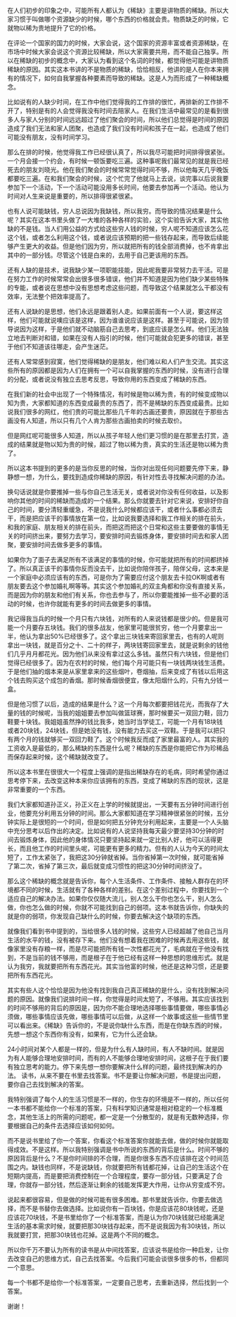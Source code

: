 在人们初步的印象之中，可能所有人都认为《稀缺》主要是讲物质的稀缺。所以大家习惯于叫做哪个资源缺少的时候，哪个东西的价格就会贵。物质缺乏的时候，它就物以稀为贵地提升了它的价格。

在评论一个国家的国力的时候，大家会说，这个国家的资源丰富或者资源稀缺，在市场中时候大家会说这个资源比较稀缺，所以大家需要共用，而不能自己独享。所以在稀缺的初步的概念中，大家认为看到这个名词的时候，都觉得他可能是讲物质稀缺的原因。其实这本书讲的不是物质的稀缺，恰恰相反，他讲的是人在你本来拥有的情况下，如何自我掌握各种要素而导致的稀缺。这是人为而形成了一种稀缺概念。

比如说有的人缺少时间，在工作中他们觉得我的工作排的很忙，再排新的工作排不开了，特别是有的人会觉得我没有时间去陪家人。在我们生活中最常见的是看到很多人与家人分别的时间远远超过了他们聚会的时间，所以他们总觉得是时间的原因造成了我们无法和家人团聚，也造成了我们没有时间和孩子在一起，也造成了他们可能没有朋友，没有时间学习。

那么在排的时候，他觉得我工作已经很认真了，所以我尽可能把时间排得很紧张。一个月会接一个约会，有时候一顿饭要吃三遍。这种事呢我们最常见的就是我已经死去的朋友刘晓光。他在我们聚会的时候常常觉得时间不够，所以他每天几乎晚饭都要吃三遍。在和我们聚会的时候，这个忙完了他就马上去说，谈完事以后说我要参加下一个活动，下一个活动可能没用多长时间，他要去参加再一个活动。他认为时间对人生来说是重要的，所以排得很紧很紧。

也有人说可能缺钱，穷人总说因为我缺钱，所以我穷。而导致的情况结果是什么呢？其实在这本书里头做了一大堆的各种各样的实验，这个实验告诉大家，其实他缺的不是钱。当人们用公益的方式给这些穷人钱的时候，穷人呢不知道应该怎么花这个钱，或者怎么利用这个钱，或者说应该预期的把一些钱存起来，而导致后续能够产生更大的收益。但是他们因为穷，所以就把所有的钱全部消费掉，也不肯拿出其中的一部分钱。尽管这个钱是白来的，去用于自己更该用的东西。

还有人缺的是技术，说我缺少某一项职能技能，因此呢我要非常努力去干活。可是在努力工作的时候常常会出很多很多错误，他们并不知道是因为他们缺少某些特殊的专能，或者说在思想中没有思想考虑这些问题，而导致这个结果就怎么干都没有效率，无法整个把效率提高了。 

还有人说缺的是思想，他们永远是跟着别人走。如果前面有一个人说，要这样这样，他们可能就说噢应该是这样，因为谁谁说应该是这样。甚至于可能说，因为领导说因为这样，于是他们就不动脑筋自己去思考，到底应该是怎么样。他们无法独立地去判断对和错，如果在没有人指引的时候，他们可能就会犯更多的错误，甚至于他们不知道该往哪走，会产生迷茫。

还有人常常感到寂寞，他们觉得稀缺的是朋友，他们难以和人们产生交流。其实这些所有的原因都是因为人们在拥有一个可以自我掌握的东西的时候，没有进行合理的分配，或者说没有独立去思考反思，导致你用的东西变成了稀缺的东西。

在我们新的社会中出现了一个特殊情况，有时候是物以稀为贵，有的时候变成物以知为贵，大家都知道的东西变成最贵的东西了，而不是稀缺的东西变成最贵。比如说我们很多的网红，他们贵的可能比那些几千年的古画还要贵，原因就在于那些古画没有人知道，所以只有几个人肯为那些古画拍卖的时候去取价。

但是网红呢可能很多人知道，所以从孩子年轻人他们更习惯的是在那里去打赏，造成的结果就是物以知为贵的时候，超过了物以稀为贵，真实的生活还是物以稀为贵了。 

所以这本书提到的更多的是当你反思的时候，当你对出现任何问题要先停下来，静静想一想，为什么，要找到造成你稀缺的原因，有针对性去寻找解决问题的办法。

换句话说就是你要推掉一些与你自己生活无关，或者说对你没有任何收益，以及影响你其他的时间的稀缺而造成的一个结果。那么你就要去针对它来说，安排好你自己的时间，要分清轻重缓急，不是说我什么时候都应该干，或者什么事都必须去干，而是把应该干的事情放在第一位，比如说我要选择和我工作相关的排在前头，和我的家庭、朋友相关的排在前头，而把这而把这个日常和这些主要要做的事情无关的时间挤出来，要努力去学习，要安排时间去锻炼身体，要安排时间去和家人团聚，要安排时间去做多更多的事情。 

如果你为了面子去满足所有不该满足的事情的时候，你可能就把所有的时间都挤掉了。所以真正该干的事情你反而没去干，比如说你陪伴孩子，陪伴父母，这本来是一个家庭中必须应该有的东西，可是你为了需要应付这个朋友去卡拉OK啊或者有朋友要去这个参加婚礼啊等等。其实这个参加婚礼的双主角都和你没有直接关系，而是因为你的朋友和他们有关系，你也去参与了，所以你要能推掉一些不必要的活动的时候，也许你就能有更多的时间去做更多的事情。

我记得我当兵的时候一个月只有六块钱，对所有的人来说钱都是很少的。但是我可能一个月要存五块钱。我们的很多战友，他家里可能很贫穷，他一个月要拿出一半，他认为拿出50%已经很多了。这个拿出三块钱来寄回家里去，也有的人呢则拿出一块钱，就是百分之十、二十的样子，两块钱寄回家里去，就是说剩余的钱他们几乎月月都花光。因为他们从来没有拿过这么多钱。虽然只有六块钱，但是他们觉得已经很多了。因为在农村的时候，他们每个月可能只有一块钱两块钱生活费。于是他们抽的烟本来是从家里拿来的这些烟叶，卷烟抽，后来变成了有钱以后用这个钱去购买这个成包的香烟。那时候香烟很便宜，像太阳烟什么的，只有九分钱一盒。

但是他习惯了以后，造成的结果是什么？这一个月每次都要把钱花光，而我存了大量的钱的时候呢，当我的姐姐要去参加叫做篮球赛，那时候要买一双回力鞋，回力鞋要十块钱。我姐姐虽然挣的钱比我多，她当时当学徒工，可能一个月有18块钱或者20块钱，24块钱，但是她没有钱，没有能力去买这一双鞋。于是我可以把只有两个月的钱就够买一双回力鞋了。这个时候我反而成了家里最富的人。其实我的工资收入是最低的，那么稀缺的东西是什么呢？稀缺的东西是你能把它作为珍稀品而保存起来时候，这个稀缺就改变了。 

所以这本书里在很很大一个程度上强调的是指出稀缺存在的毛病，同时希望你通过思考停下来，去改变这种本来你应该拥有的东西，变成了稀缺的东西的现状，这是非常重要的一个东西。

我们大家都知道孙正义，孙正义在上学的时候就提出，一天要有五分钟时间进行创业，他要充分利用五分钟的时间。那么大家都知道在学习精神很紧张的时候，五分钟实际上是很短的一个时间，但是如何把五分钟充分利用起来，主要是一个人头脑中充分思考以后作出的决定。比如说有的人说坚持我每天最少要坚持30分钟的时间去锻炼身体，因此他的身体情况只要坚持起来就一定比别人好，他可以活得更长，而且他工作的时间里头呢，可能更有更多的精力。但有的人认为今天的时间太短了，工作太紧张了，我把这30分钟就省掉。当你省掉第一次时候，就可能省掉了第二次，省掉了第三次，最后就变成习惯性的把这30分钟时间挤没了。 

那么这个稀缺的概念就是告诉你，每个人生活条件、工作条件、接触人群存在的环境都不同的时候，生活就有了各种各样的差别。在这个差别过程中，你要找到一个适应自己的解决办法。如果你仅仅随大流儿，别人怎么干你也怎么干，别人怎么做，你也怎么做的时候，你就不可能找到自己的弱项。这本书就告诉你，你缺失的就是你的弱项，你发现自己缺什么的时候，你要去解决这个缺项的东西。

就像我们看到书中提到的，当给很多人钱的时候，这些穷人已经超越了他自己当月生活的水平的钱，没有被存下来。他们没有想着我在困难的时候再去用这些钱，就像家里没有存粮一样，而是尽可能把所有钱一次性都花光了，毛病就在于他没有找到，不是当前的钱不够用，而是根子在于他已经有这样一种思想的思维形式。就是认为我穷，我就要把所有东西花光。其实当他富的时候，他还是这种习惯，还是要把所有东西花光。 

其实有些人这个恰恰是因为他没有找到我自己真正稀缺的是什么，没有找到解决问题的原因。就像我们说排时间一样，你觉得是时间太短了，不够用。其实应该找到的时间不够用的背后的原因是，因为你不能合理地选择哪些事情要做，哪些事情必须做，哪些事情应该先做，哪些事情可以后做，从这样一个故事或这些一些情节里可以看出来。《稀缺》告诉你的，不是说你缺什么东西，而是在你缺东西的时候，先想一想这个东西你有没有，如果有，它为什么还会缺。

24小时间对某个人都是一样的，但是为什么有人缺时间，有人不缺时间。就是因为有人能够合理地安排时间，而有的人不能够合理地安排时间，这根子在于我们要有独立思考的能力。停下来先想一想你要解决什么样的问题，最终找到解决的办法。
读书，从来不要在书里去找答案。书不是要让你解决问题，书是提出问题，要你自己去找到解决的答案。

我特别强调了每个人的生活习惯是不一样的，你生存的环境是不一样的，所以任何一本书都不能给你一个标准的答案，只有科学知识通常是相对稳定的一个标准概念，其他生活上的所需的问题呢，都一定是一个分散型的，就是有无数种选择，你要根据自己的条件去选择应该如何如何。

而不是说书里给了你一个答案，你看这个标准答案你就能去做，做的时候你就能取得成效。不是这样。所以我特别强调是书中所说的东西的背后是什么。时间不够的原因背后是什么？不是你时间排的不合理，而是你很多东西不应该排在这个时间范围之内。缺钱也同样，不是说缺钱，你就要把所有钱都花掉，让自己的生活这个在短期内提高，而是要把消费控制在一个合理程度，要存一部分钱，只要满足了合理，你就存一部分钱，然后逐渐让剩余的钱能发挥更大作用，让你从穷变成不穷。

说起来都很容易，但是做的时候可能有很多困难。那书里就告诉你，你要去做选择，而不是书替你去做选择。比如说你有一百块钱，你是应该花80块钱呢，还是应该花70块钱，不是书里给你了一个标准答案，而是认为你70块钱就已经能满足生活的基本需求时候，就要把那30块钱存起来，而不是说我因为有30块钱，所以我就要打赏，把那30块钱也花掉。这是两个不同的概念。

所以你千万不要认为所有的读书是从中间找答案，应该说书是给你一种启发，让你去改变自己的思维方式，自己去找答案。今后我们可能会谈很多很多的书，但都同一个意思。 

每一个书都不是给你一个标准答案，一定要自己思考，去重新选择，然后找到一个答案。

谢谢！
